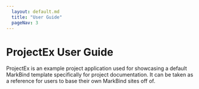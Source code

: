 ```yaml
---
  layout: default.md
  title: "User Guide"
  pageNav: 3
---
```


# ProjectEx User Guide

ProjectEx is an example project application used for showcasing a default MarkBind template specifically for project documentation. It can be taken as a reference for users to base their own MarkBind sites off of.
